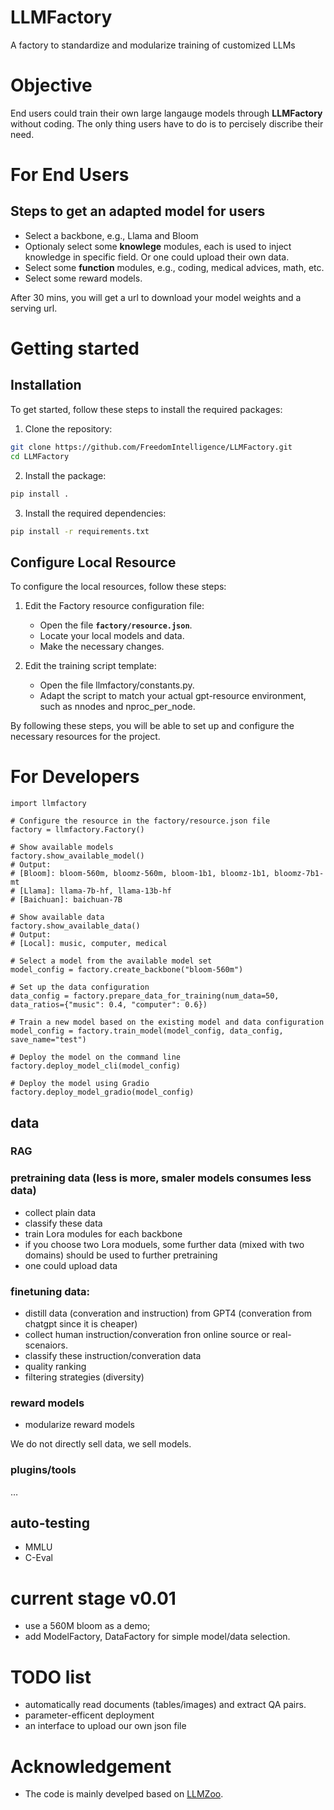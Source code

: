 # LLMFactory
A factory to standardize and modularize  training of customized LLMs

# Objective
End users could train their own large langauge models through **LLMFactory** without coding. The only thing users have to do is  to  percisely discribe  their need.
 
# For End Users

## Steps to get an adapted model for users
- Select a backbone, e.g., Llama and Bloom
- Optionaly select some **knowlege** modules, each is used to inject knowledge in specific field. Or one could upload their own data.
- Select some **function** modules, e.g., coding, medical advices, math, etc.
- Select some reward models.



After 30 mins, you will get a url to download your model weights and a serving url.

# Getting started
## Installation
To get started, follow these steps to install the required packages:
1. Clone the repository:
```bash
git clone https://github.com/FreedomIntelligence/LLMFactory.git
cd LLMFactory
```
2. Install the package:
```bash
pip install .
```
3. Install the required dependencies:
```bash
pip install -r requirements.txt
```

## Configure Local Resource
To configure the local resources, follow these steps:
1. Edit the Factory resource configuration file:
   - Open the file **`factory/resource.json`**.
   - Locate your local models and data.
   - Make the necessary changes.
  
2. Edit the training script template:
   - Open the file llmfactory/constants.py.
   - Adapt the script to match your actual gpt-resource environment, such as nnodes and nproc_per_node.

By following these steps, you will be able to set up and configure the necessary resources for the project.

# For Developers

```
import llmfactory

# Configure the resource in the factory/resource.json file
factory = llmfactory.Factory()

# Show available models
factory.show_available_model()
# Output:
# [Bloom]: bloom-560m, bloomz-560m, bloom-1b1, bloomz-1b1, bloomz-7b1-mt
# [Llama]: llama-7b-hf, llama-13b-hf
# [Baichuan]: baichuan-7B

# Show available data
factory.show_available_data()
# Output:
# [Local]: music, computer, medical

# Select a model from the available model set
model_config = factory.create_backbone("bloom-560m")

# Set up the data configuration
data_config = factory.prepare_data_for_training(num_data=50, data_ratios={"music": 0.4, "computer": 0.6})

# Train a new model based on the existing model and data configuration
model_config = factory.train_model(model_config, data_config, save_name="test")

# Deploy the model on the command line
factory.deploy_model_cli(model_config)

# Deploy the model using Gradio
factory.deploy_model_gradio(model_config)
```
## data


### RAG

### pretraining data (less is more, smaler models consumes less data)

- collect plain data
- classify these data
- train Lora modules for each backbone
- if you choose two Lora moduels, some further data (mixed with two domains) should be used to further pretraining
- one could upload data

### finetuning data:
- distill data (converation and instruction) from GPT4 (converation from chatgpt since it is cheaper)
- collect human instruction/converation fron online source or real-scenaiors.
- classify these instruction/converation data
- quality ranking
- filtering strategies (diversity)

### reward models
- modularize reward models

We do not directly sell data, we sell models.

### plugins/tools

…

## auto-testing
- MMLU
- C-Eval


# current stage v0.01
- use a 560M bloom as a demo;
- add ModelFactory, DataFactory for simple model/data selection.

# TODO list

- automatically read documents (tables/images) and extract QA pairs.
- parameter-efficent deployment
- an interface to upload our own json file

# Acknowledgement
- The code is mainly develped based on [LLMZoo](https://github.com/FreedomIntelligence/LLMZoo).
